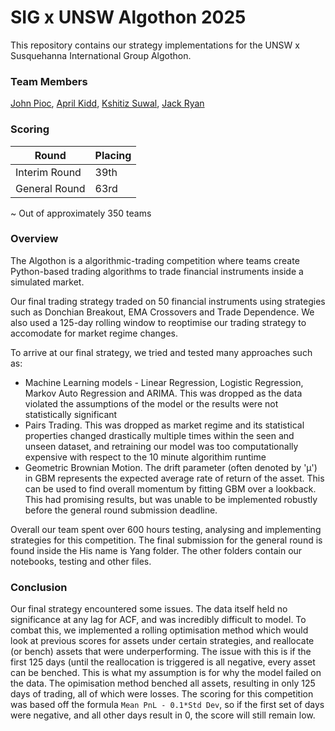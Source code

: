 # SIG x UNSW Algothon 2025

This repository contains our strategy implementations for the UNSW x Susquehanna International 
Group Algothon. 

### Team Members
[John Pioc](https://www.linkedin.com/in/john-pioc/), [April Kidd](https://www.linkedin.com/in/aprilkidd/), [Kshitiz Suwal](https://www.linkedin.com/in/kshitizsuwal/), [Jack Ryan](https://www.linkedin.com/in/jack-ryan-7ab1a5294) 

### Scoring
| Round         | Placing |
|---------------|---------|
| Interim Round | 39th    |
| General Round | 63rd    |

~ Out of approximately 350 teams

### Overview
The Algothon is a algorithmic-trading competition where teams create Python-based trading 
algorithms to trade financial instruments inside a simulated market. 

Our final trading strategy traded on 50 financial instruments using strategies such as Donchian 
Breakout, EMA Crossovers and Trade Dependence. We also used a 125-day rolling window to 
reoptimise our trading strategy to accomodate for market regime changes.

To arrive at our final strategy, we tried and tested many approaches such as:

- Machine Learning models - Linear Regression, Logistic Regression, Markov Auto Regression and 
  ARIMA. This was dropped as the data violated the assumptions of the model or the results were 
  not statistically significant
- Pairs Trading. This was dropped as market regime and its statistical properties changed 
  drastically multiple times within the seen and unseen dataset, and retraining our model was 
  too computationally expensive with respect to the 10 minute algorithim runtime
- Geometric Brownian Motion. The drift parameter (often denoted by 'μ') in GBM represents the expected 
  average rate of return of the asset. This can be used to find overall momentum by fitting GBM over a 
  lookback. This had promising results, but was unable to be implemented robustly
  before the general round submission deadline.

Overall our team spent over 600 hours testing, analysing and implementing strategies for this competition. 
The final submission for the general round is found inside the His name is Yang folder. The other folders contain 
our notebooks, testing and other files.

### Conclusion
Our final strategy encountered some issues. The data itself held no significance at any lag for ACF, and was incredibly difficult to model.
To combat this, we implemented a rolling optimisation method which would look at previous scores for assets under certain
strategies, and reallocate (or bench) assets that were underperforming. The issue with this is if the first 125 days (until the reallocation is triggered
is all negative, every asset can be benched. This is what my assumption is for why the model failed on the data. The opimisation method benched all assets, 
resulting in only 125 days of trading, all of which were losses. The scoring for this competition was based off the formula `Mean PnL - 0.1*Std Dev`, so
if the first set of days were negative, and all other days result in 0, the score will still remain low.
